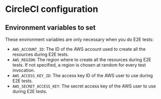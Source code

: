 # CircleCI configuration

## Environment variables to set

These environment variables are only necessary when you do E2E tests:

- `AWS_ACCOUNT_ID`: The ID of the AWS account used to create all the resources during E2E tests.
- `AWS_REGION`: The region where to create all the resources during E2E tests. If not specified,
  a region is chosen at random for every test invocation.
- `AWS_ACCESS_KEY_ID`: The access key ID of the AWS user to use during E2E tests.
- `AWS_SECRET_ACCESS_KEY`: The secret access key of the AWS user to use during E2E tests.
